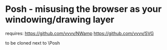 Posh - misusing the browser as your windowing/drawing layer
====

requires:
https://github.com/vvvv/NWamp
https://github.com/vvvv/SVG

to be cloned next to \Posh